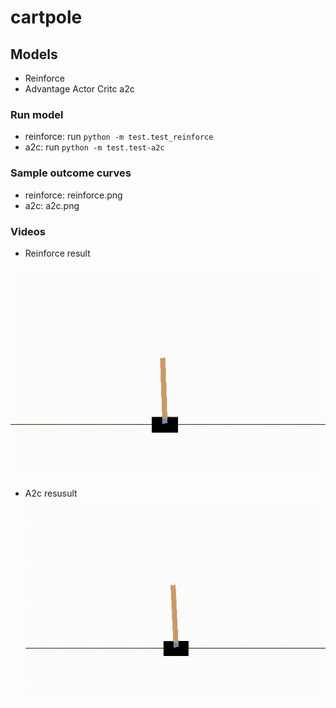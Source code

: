 # cartpole

## Models 
- Reinforce
- Advantage Actor Critc a2c

### Run model
- reinforce: run `python -m test.test_reinforce`
- a2c: run `python -m test.test-a2c`

### Sample outcome curves
- reinforce: reinforce.png
- a2c: a2c.png

### Videos

- Reinforce result

![alt text](https://github.com/cchadd/cartpole/blob/master/videos/Reinforce_result.gif)


- A2c resusult
![alt text](https://github.com/cchadd/cartpole/blob/master/videos/A2c_result.gif)
